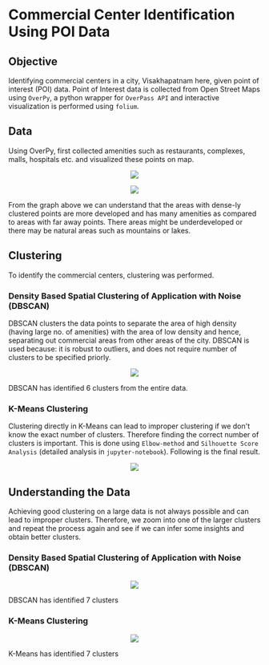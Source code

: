 # Commercial Center Identification Using POI Data

## Objective

Identifying commercial centers in a city, Visakhapatnam here, given point of interest (POI) data. Point of Interest data is collected from Open Street Maps using `OverPy`, a python wrapper for `OverPass API` and interactive visualization is performed using `folium`.


## Data

Using OverPy, first collected amenities such as restaurants, complexes, malls, hospitals etc. and visualized these points on map.

<p align="center"> <img src="graphs/maps_with_markers.png"/> </p>

<p align="center"> <img src="graphs/maps_heatmap.png"/> </p>
From the graph above we can understand that the areas with dense-ly clustered points are more developed and has many amenities as compared to areas with far away points. There areas might be underdeveloped or there may be natural areas such as mountains or lakes.

## Clustering

To identify the commercial centers, clustering was performed.

### Density Based Spatial Clustering of Application with Noise (DBSCAN)

DBSCAN clusters the data points to separate the area of high density (having large no. of amenities) with the area of low density and hence, separating out commercial areas from other areas of the city. DBSCAN is used because: it is robust to outliers, and does not require number of clusters to be specified priorly.

<p align="center"> <img src="graphs/maps_dbscan.png"/> </p>
DBSCAN has identified 6 clusters from the entire data.

### K-Means Clustering

Clustering directly in K-Means can lead to improper clustering if we don't know the exact number of clusters. Therefore finding the correct number of clusters is important. This is done using `Elbow-method` and `Silhouette Score Analysis` (detailed analysis in `jupyter-notebook`). Following is the final result.

<p align="center"> <img src="graphs/maps_kmeans_clustering.png"/> </p>

## Understanding the Data

Achieving good clustering on a large data is not always possible and can lead to improper clusters. Therefore, we zoom into one of the larger clusters and repeat the process again and see if we can infer some insights and obtain better clusters.

### Density Based Spatial Clustering of Application with Noise (DBSCAN)

<p align="center"> <img src="graphs/maps_dbscan_smaller.png"/> </p>
DBSCAN has identified 7 clusters

### K-Means Clustering

<p align="center"> <img src="graphs/maps_kmeans_clustering_smaller.png"/> </p>
K-Means has identified 7 clusters

